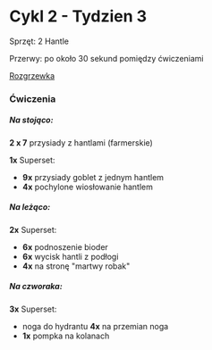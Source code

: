 # Cykl 2 - Tydzien 3

Sprzęt: 2 Hantle

Przerwy: po około 30 sekund pomiędzy ćwiczeniami

[Rozgrzewka](rozgrzewka.md)

### Ćwiczenia

##### Na stojąco:

**2 x 7** przysiady z hantlami (farmerskie)

**1x** Superset:

- **9x** przysiady goblet z jednym hantlem
- **4x** pochylone wiosłowanie hantlem

##### Na leżąco:

**2x** Superset:

- **6x** podnoszenie bioder  
- **6x** wycisk hantli z podłogi
- **4x** na stronę "martwy robak"

##### Na czworaka:

**3x** Superset:

- noga do hydrantu **4x** na przemian noga
- **1x** pompka na kolanach
